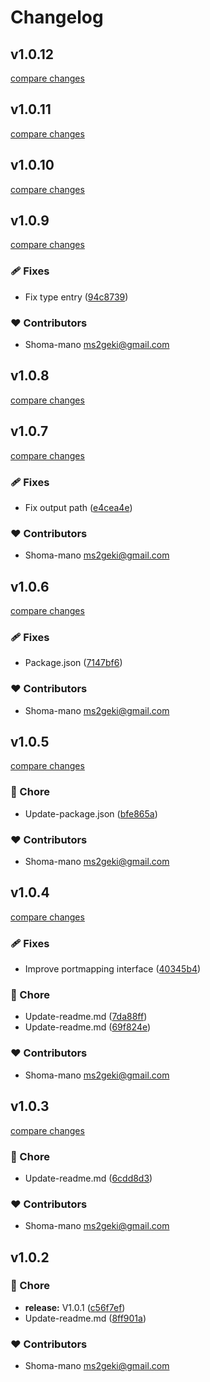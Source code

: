 # Changelog


## v1.0.12

[compare changes](https://github.com/shoma-mano/task-definition-ts/compare/v1.0.11...v1.0.12)

## v1.0.11

[compare changes](https://github.com/shoma-mano/task-definition-ts/compare/v1.0.10...v1.0.11)

## v1.0.10

[compare changes](https://github.com/shoma-mano/task-definition-ts/compare/v1.0.9...v1.0.10)

## v1.0.9

[compare changes](https://github.com/shoma-mano/task-definition-ts/compare/v1.0.8...v1.0.9)

### 🩹 Fixes

- Fix type entry ([94c8739](https://github.com/shoma-mano/task-definition-ts/commit/94c8739))

### ❤️ Contributors

- Shoma-mano <ms2geki@gmail.com>

## v1.0.8

[compare changes](https://github.com/shoma-mano/task-definition-ts/compare/v1.0.7...v1.0.8)

## v1.0.7

[compare changes](https://github.com/shoma-mano/task-definition-ts/compare/v1.0.6...v1.0.7)

### 🩹 Fixes

- Fix output path ([e4cea4e](https://github.com/shoma-mano/task-definition-ts/commit/e4cea4e))

### ❤️ Contributors

- Shoma-mano <ms2geki@gmail.com>

## v1.0.6

[compare changes](https://github.com/shoma-mano/task-definition-ts/compare/v1.0.5...v1.0.6)

### 🩹 Fixes

- Package.json ([7147bf6](https://github.com/shoma-mano/task-definition-ts/commit/7147bf6))

### ❤️ Contributors

- Shoma-mano <ms2geki@gmail.com>

## v1.0.5

[compare changes](https://github.com/shoma-mano/task-definition-ts/compare/v1.0.4...v1.0.5)

### 🏡 Chore

- Update-package.json ([bfe865a](https://github.com/shoma-mano/task-definition-ts/commit/bfe865a))

### ❤️ Contributors

- Shoma-mano <ms2geki@gmail.com>

## v1.0.4

[compare changes](https://github.com/shoma-mano/task-definition-ts/compare/v1.0.3...v1.0.4)

### 🩹 Fixes

- Improve portmapping interface ([40345b4](https://github.com/shoma-mano/task-definition-ts/commit/40345b4))

### 🏡 Chore

- Update-readme.md ([7da88ff](https://github.com/shoma-mano/task-definition-ts/commit/7da88ff))
- Update-readme.md ([69f824e](https://github.com/shoma-mano/task-definition-ts/commit/69f824e))

### ❤️ Contributors

- Shoma-mano <ms2geki@gmail.com>

## v1.0.3

[compare changes](https://github.com/shoma-mano/task-definition-ts/compare/v1.0.2...v1.0.3)

### 🏡 Chore

- Update-readme.md ([6cdd8d3](https://github.com/shoma-mano/task-definition-ts/commit/6cdd8d3))

### ❤️ Contributors

- Shoma-mano <ms2geki@gmail.com>

## v1.0.2


### 🏡 Chore

- **release:** V1.0.1 ([c56f7ef](https://github.com/shoma-mano/task-definition-ts/commit/c56f7ef))
- Update-readme.md ([8ff901a](https://github.com/shoma-mano/task-definition-ts/commit/8ff901a))

### ❤️ Contributors

- Shoma-mano <ms2geki@gmail.com>

